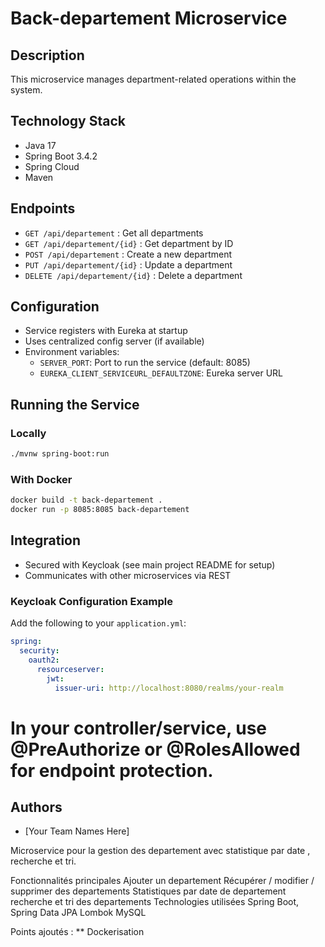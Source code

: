 # Back-departement Microservice

## Description
This microservice manages department-related operations within the system.

## Technology Stack
- Java 17
- Spring Boot 3.4.2
- Spring Cloud
- Maven

## Endpoints
- `GET /api/departement` : Get all departments
- `GET /api/departement/{id}` : Get department by ID
- `POST /api/departement` : Create a new department
- `PUT /api/departement/{id}` : Update a department
- `DELETE /api/departement/{id}` : Delete a department

## Configuration
- Service registers with Eureka at startup
- Uses centralized config server (if available)
- Environment variables:
  - `SERVER_PORT`: Port to run the service (default: 8085)
  - `EUREKA_CLIENT_SERVICEURL_DEFAULTZONE`: Eureka server URL

## Running the Service
### Locally
```bash
./mvnw spring-boot:run
```

### With Docker
```bash
docker build -t back-departement .
docker run -p 8085:8085 back-departement
```

## Integration
- Secured with Keycloak (see main project README for setup)
- Communicates with other microservices via REST

### Keycloak Configuration Example
Add the following to your `application.yml`:

```yaml
spring:
  security:
    oauth2:
      resourceserver:
        jwt:
          issuer-uri: http://localhost:8080/realms/your-realm
```

# In your controller/service, use @PreAuthorize or @RolesAllowed for endpoint protection.

## Authors
- [Your Team Names Here]

Microservice pour la gestion des departement  avec statistique par date , recherche et tri.

Fonctionnalités principales
Ajouter un departement 
Récupérer / modifier / supprimer des departements
Statistiques par date de departement
recherche et tri des departements
Technologies utilisées
Spring Boot, Spring Data JPA
Lombok
MySQL

Points ajoutés :
** Dockerisation
